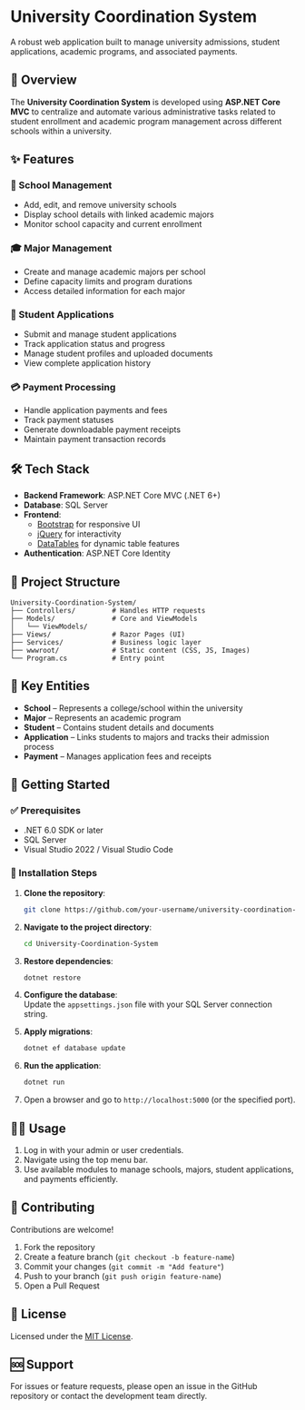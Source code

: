 # University Coordination System

A robust web application built to manage university admissions, student applications, academic programs, and associated payments.

## 📌 Overview

The **University Coordination System** is developed using **ASP.NET Core MVC** to centralize and automate various administrative tasks related to student enrollment and academic program management across different schools within a university.

## ✨ Features

### 🏫 School Management
- Add, edit, and remove university schools
- Display school details with linked academic majors
- Monitor school capacity and current enrollment

### 🎓 Major Management
- Create and manage academic majors per school
- Define capacity limits and program durations
- Access detailed information for each major

### 📝 Student Applications
- Submit and manage student applications
- Track application status and progress
- Manage student profiles and uploaded documents
- View complete application history

### 💳 Payment Processing
- Handle application payments and fees
- Track payment statuses
- Generate downloadable payment receipts
- Maintain payment transaction records

## 🛠️ Tech Stack

- **Backend Framework**: ASP.NET Core MVC (.NET 6+)
- **Database**: SQL Server
- **Frontend**:
  - [Bootstrap](https://getbootstrap.com/) for responsive UI
  - [jQuery](https://jquery.com/) for interactivity
  - [DataTables](https://datatables.net/) for dynamic table features
- **Authentication**: ASP.NET Core Identity

## 📁 Project Structure

```
University-Coordination-System/
├── Controllers/         # Handles HTTP requests
├── Models/              # Core and ViewModels
│   └── ViewModels/      
├── Views/               # Razor Pages (UI)
├── Services/            # Business logic layer
├── wwwroot/             # Static content (CSS, JS, Images)
└── Program.cs           # Entry point
```

## 🔑 Key Entities

- **School** – Represents a college/school within the university
- **Major** – Represents an academic program
- **Student** – Contains student details and documents
- **Application** – Links students to majors and tracks their admission process
- **Payment** – Manages application fees and receipts

## 🚀 Getting Started

### ✅ Prerequisites
- .NET 6.0 SDK or later
- SQL Server
- Visual Studio 2022 / Visual Studio Code

### 🧩 Installation Steps

1. **Clone the repository**:
   ```bash
   git clone https://github.com/your-username/university-coordination-system.git
   ```

2. **Navigate to the project directory**:
   ```bash
   cd University-Coordination-System
   ```

3. **Restore dependencies**:
   ```bash
   dotnet restore
   ```

4. **Configure the database**:  
   Update the `appsettings.json` file with your SQL Server connection string.

5. **Apply migrations**:
   ```bash
   dotnet ef database update
   ```

6. **Run the application**:
   ```bash
   dotnet run
   ```

7. Open a browser and go to `http://localhost:5000` (or the specified port).

## 👨‍💻 Usage

1. Log in with your admin or user credentials.
2. Navigate using the top menu bar.
3. Use available modules to manage schools, majors, student applications, and payments efficiently.

## 🤝 Contributing

Contributions are welcome!

1. Fork the repository  
2. Create a feature branch (`git checkout -b feature-name`)  
3. Commit your changes (`git commit -m "Add feature"`)  
4. Push to your branch (`git push origin feature-name`)  
5. Open a Pull Request  

## 📄 License

Licensed under the [MIT License](LICENSE).

## 🆘 Support

For issues or feature requests, please open an issue in the GitHub repository or contact the development team directly.
